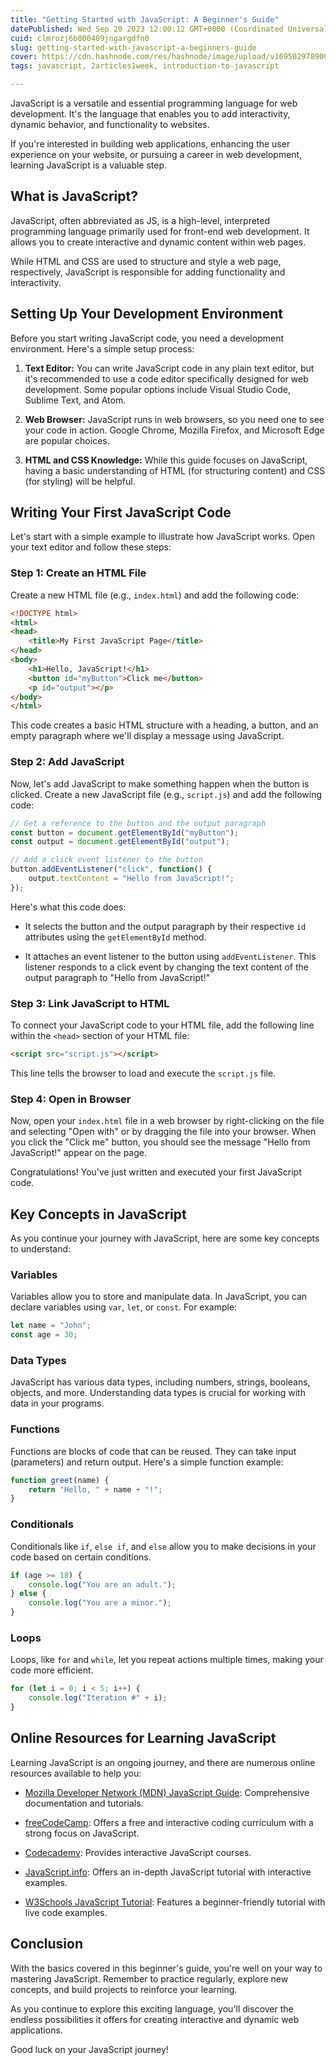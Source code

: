```yaml
---
title: "Getting Started with JavaScript: A Beginner's Guide"
datePublished: Wed Sep 20 2023 12:00:12 GMT+0000 (Coordinated Universal Time)
cuid: clmrozj6b000409jngargdfn0
slug: getting-started-with-javascript-a-beginners-guide
cover: https://cdn.hashnode.com/res/hashnode/image/upload/v1695029789003/cef28c25-73ad-45df-9aa2-c20c63925e85.jpeg
tags: javascript, 2articles1week, introduction-to-javascript

---
```


JavaScript is a versatile and essential programming language for web development. It's the language that enables you to add interactivity, dynamic behavior, and functionality to websites.

If you're interested in building web applications, enhancing the user experience on your website, or pursuing a career in web development, learning JavaScript is a valuable step.

## What is JavaScript?

JavaScript, often abbreviated as JS, is a high-level, interpreted programming language primarily used for front-end web development. It allows you to create interactive and dynamic content within web pages.

While HTML and CSS are used to structure and style a web page, respectively, JavaScript is responsible for adding functionality and interactivity.

## Setting Up Your Development Environment

Before you start writing JavaScript code, you need a development environment. Here's a simple setup process:

1. **Text Editor:** You can write JavaScript code in any plain text editor, but it's recommended to use a code editor specifically designed for web development. Some popular options include Visual Studio Code, Sublime Text, and Atom.
    
2. **Web Browser:** JavaScript runs in web browsers, so you need one to see your code in action. Google Chrome, Mozilla Firefox, and Microsoft Edge are popular choices.
    
3. **HTML and CSS Knowledge:** While this guide focuses on JavaScript, having a basic understanding of HTML (for structuring content) and CSS (for styling) will be helpful.
    

## Writing Your First JavaScript Code

Let's start with a simple example to illustrate how JavaScript works. Open your text editor and follow these steps:

### Step 1: Create an HTML File

Create a new HTML file (e.g., `index.html`) and add the following code:

```html
<!DOCTYPE html>
<html>
<head>
    <title>My First JavaScript Page</title>
</head>
<body>
    <h1>Hello, JavaScript!</h1>
    <button id="myButton">Click me</button>
    <p id="output"></p>
</body>
</html>
```

This code creates a basic HTML structure with a heading, a button, and an empty paragraph where we'll display a message using JavaScript.

### Step 2: Add JavaScript

Now, let's add JavaScript to make something happen when the button is clicked. Create a new JavaScript file (e.g., `script.js`) and add the following code:

```javascript
// Get a reference to the button and the output paragraph
const button = document.getElementById("myButton");
const output = document.getElementById("output");

// Add a click event listener to the button
button.addEventListener("click", function() {
    output.textContent = "Hello from JavaScript!";
});
```

Here's what this code does:

* It selects the button and the output paragraph by their respective `id` attributes using the `getElementById` method.
    
* It attaches an event listener to the button using `addEventListener`. This listener responds to a click event by changing the text content of the output paragraph to "Hello from JavaScript!"
    

### Step 3: Link JavaScript to HTML

To connect your JavaScript code to your HTML file, add the following line within the `<head>` section of your HTML file:

```html
<script src="script.js"></script>
```

This line tells the browser to load and execute the `script.js` file.

### Step 4: Open in Browser

Now, open your `index.html` file in a web browser by right-clicking on the file and selecting "Open with" or by dragging the file into your browser. When you click the "Click me" button, you should see the message "Hello from JavaScript!" appear on the page.

Congratulations! You've just written and executed your first JavaScript code.

## Key Concepts in JavaScript

As you continue your journey with JavaScript, here are some key concepts to understand:

### Variables

Variables allow you to store and manipulate data. In JavaScript, you can declare variables using `var`, `let`, or `const`. For example:

```javascript
let name = "John";
const age = 30;
```

### Data Types

JavaScript has various data types, including numbers, strings, booleans, objects, and more. Understanding data types is crucial for working with data in your programs.

### Functions

Functions are blocks of code that can be reused. They can take input (parameters) and return output. Here's a simple function example:

```javascript
function greet(name) {
    return "Hello, " + name + "!";
}
```

### Conditionals

Conditionals like `if`, `else if`, and `else` allow you to make decisions in your code based on certain conditions.

```javascript
if (age >= 18) {
    console.log("You are an adult.");
} else {
    console.log("You are a minor.");
}
```

### Loops

Loops, like `for` and `while`, let you repeat actions multiple times, making your code more efficient.

```javascript
for (let i = 0; i < 5; i++) {
    console.log("Iteration #" + i);
}
```

## Online Resources for Learning JavaScript

Learning JavaScript is an ongoing journey, and there are numerous online resources available to help you:

* [Mozilla Developer Network (MDN) JavaScript Guide](https://developer.mozilla.org/en-US/docs/Web/JavaScript/Guide): Comprehensive documentation and tutorials.
    
* [freeCodeCamp](https://www.freecodecamp.org/): Offers a free and interactive coding curriculum with a strong focus on JavaScript.
    
* [Codecademy](https://www.codecademy.com/learn/introduction-to-javascript): Provides interactive JavaScript courses.
    
* [JavaScript.info](http://JavaScript.info): Offers an in-depth JavaScript tutorial with interactive examples.
    
* [W3Schools JavaScript Tutorial](https://www.w3schools.com/js/): Features a beginner-friendly tutorial with live code examples.
    

## Conclusion

With the basics covered in this beginner's guide, you're well on your way to mastering JavaScript. Remember to practice regularly, explore new concepts, and build projects to reinforce your learning.

As you continue to explore this exciting language, you'll discover the endless possibilities it offers for creating interactive and dynamic web applications.

Good luck on your JavaScript journey!